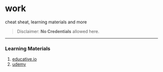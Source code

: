 # work
cheat sheat, learning materials and more
> Disclaimer: **No Credentials** allowed here.


---
### Learning Materials
1. [educative.io](https://www.educative.io/)
2. [udemy](https://www.udemy.com/)
